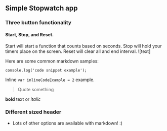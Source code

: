 ## Simple Stopwatch app

### Three button functionality
#### Start, Stop, and Reset.
Start will start a function that counts based on seconds. Stop will hold your timers place on the screen. Reset will clear all and end interval. 
![text]

Here are some common markdown samples:

```
console.log('code snippet example');
```

Inline `var inlineCodeExample = 2` example.

> Quote something

**bold** text or _italic_

### Different sized header

- Lots of other options are available with markdown! :) 
